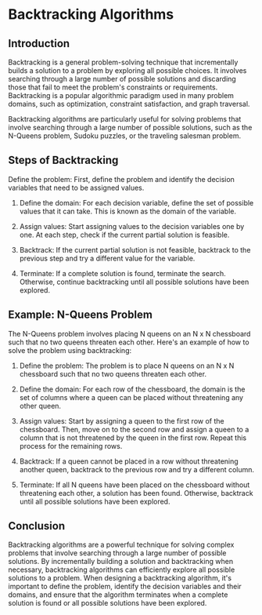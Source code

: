 # Backtracking Algorithms

## Introduction

Backtracking is a general problem-solving technique that incrementally builds a solution to a problem by exploring all possible choices. It involves searching through a large number of possible solutions and discarding those that fail to meet the problem's constraints or requirements. Backtracking is a popular algorithmic paradigm used in many problem domains, such as optimization, constraint satisfaction, and graph traversal.

Backtracking algorithms are particularly useful for solving problems that involve searching through a large number of possible solutions, such as the N-Queens problem, Sudoku puzzles, or the traveling salesman problem.

## Steps of Backtracking

Define the problem: First, define the problem and identify the decision variables that need to be assigned values.

1. Define the domain: For each decision variable, define the set of possible values that it can take. This is known as the domain of the variable.

2. Assign values: Start assigning values to the decision variables one by one. At each step, check if the current partial solution is feasible.

3. Backtrack: If the current partial solution is not feasible, backtrack to the previous step and try a different value for the variable.

4. Terminate: If a complete solution is found, terminate the search. Otherwise, continue backtracking until all possible solutions have been explored.

## Example: N-Queens Problem
The N-Queens problem involves placing N queens on an N x N chessboard such that no two queens threaten each other. Here's an example of how to solve the problem using backtracking:

1. Define the problem: The problem is to place N queens on an N x N chessboard such that no two queens threaten each other.

2. Define the domain: For each row of the chessboard, the domain is the set of columns where a queen can be placed without threatening any other queen.

3. Assign values: Start by assigning a queen to the first row of the chessboard. Then, move on to the second row and assign a queen to a column that is not threatened by the queen in the first row. Repeat this process for the remaining rows.

4. Backtrack: If a queen cannot be placed in a row without threatening another queen, backtrack to the previous row and try a different column.

5. Terminate: If all N queens have been placed on the chessboard without threatening each other, a solution has been found. Otherwise, backtrack until all possible solutions have been explored.

## Conclusion

Backtracking algorithms are a powerful technique for solving complex problems that involve searching through a large number of possible solutions. By incrementally building a solution and backtracking when necessary, backtracking algorithms can efficiently explore all possible solutions to a problem. When designing a backtracking algorithm, it's important to define the problem, identify the decision variables and their domains, and ensure that the algorithm terminates when a complete solution is found or all possible solutions have been explored.